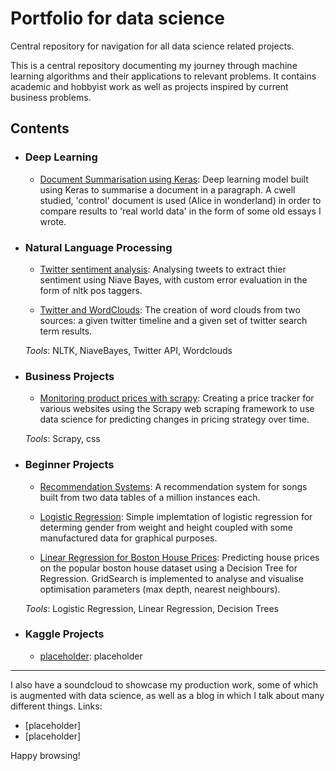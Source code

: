 # Portfolio for data science
Central repository for navigation for all data science related projects.

This is a central repository documenting my journey through machine learning algorithms and their applications to relevant problems. It contains academic and hobbyist work as well as projects inspired by current business problems.

## Contents
- ### Deep Learning 
    - [Document Summarisation using Keras](https://github.com/MrFlygerian/NLP-Document-Summary): Deep learning model built using Keras to summarise a document in a paragraph. A cwell studied, 'control' document is used (Alice in wonderland) in order to compare results to 'real world data' in the form of some old essays I wrote.
    
- ### Natural Language Processing
     - [Twitter sentiment analysis](https://github.com/MrFlygerian/TwitterSentimentAnalysis): Analysing tweets to extract thier sentiment using Niave Bayes, with custom error evaluation in the form of nltk pos taggers.
     
     - [Twitter and WordClouds](https://github.com/MrFlygerian/Twitter-and-WordCloud): The creation of word clouds from two sources: a given twitter timeline and a given set of twitter search term results.

    _Tools_: NLTK, NiaveBayes, Twitter API, Wordclouds

     
- ### Business Projects
     - [Monitoring product prices with scrapy](https://github.com/MrFlygerian/PriceTracker): Creating a price tracker for various websites using the Scrapy web scraping framework to use data science for predicting changes in pricing strategy over time.
     
     _Tools_: Scrapy, css


- ### Beginner Projects
    - [Recommendation Systems](https://github.com/MrFlygerian/MusicRecommender): A recommendation system for songs built from two data tables of a million instances each.
    
    - [Logistic Regression](https://github.com/MrFlygerian/LogisticRegression): Simple implemtation of logistic regression for determing gender from weight and height coupled with some manufactured data for graphical purposes.
    
    - [Linear Regression for Boston House Prices](https://github.com/MrFlygerian/BostonHousePrediction): Predicting house prices on the popular boston house dataset using a Decision Tree for Regression. GridSearch is implemented to analyse and visualise optimisation parameters (max depth, nearest neighbours).  
   
   _Tools_: Logistic Regression, Linear Regression, Decision Trees 
   

- ### Kaggle Projects
    - [placeholder](https://github.com/MrFlygerian): placeholder

---

I also have a soundcloud to showcase my production work, some of which is augmented with data science, as well as a blog in which I talk about many different things. Links:
- [placeholder]
- [placeholder]

Happy browsing!
